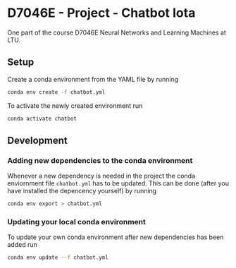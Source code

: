 # D7046E - Project - Chatbot Iota
One part of the course D7046E Neural Networks and Learning Machines at LTU.

## Setup
Create a conda environment from the YAML file by running

```bash
conda env create -f chatbot.yml
```

To activate the newly created environment run

```bash
conda activate chatbot
```

## Development
### Adding new dependencies to the conda environment
Whenever a new dependency is needed in the project the conda enviornment file `chatbot.yml` has to be updated. This can be done (after you have installed the depencency yourself) by running
```bash
conda env export > chatbot.yml
```

### Updating your local conda environment
To update your own conda environment after new dependencies has been added run
```bash
conda env update --f chatbot.yml
```
